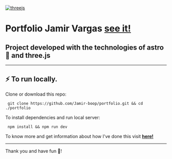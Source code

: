 [<img align="center" alt="threejs" src="https://external-content.duckduckgo.com/iu/?u=https%3A%2F%2Ftse3.mm.bing.net%2Fth%3Fid%3DOIP.QYcEJLNj2QSD-ehAxuOIugHaC2%26pid%3DApi&f=1" />][website]
# Portfolio Jamir Vargas [see it!][website]

## Project developed with the technologies of astro 🚀 and three.js
<hr>

## ⚡ To run locally.
Clone or download this repo:
```
 git clone https://github.com/Jamir-boop/portfolio.git && cd ./portfolio
```
To install dependencies and run local server:
```
 npm install && npm run dev
```

To know more and get information about how I've done this visit [**here!**][website]
<hr>
Thank you and have fun 🙂!


[website]: https://jeiservargas.netlify.app/
[youtube]: https://www.youtube.com/channel/UCM9ysYX7CHXGmr5EpYzZj8g
[instagram]: https://www.instagram.com/jxmir_/
